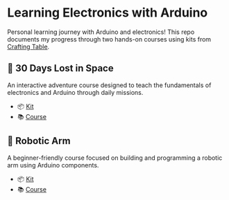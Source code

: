 # Learning Electronics with Arduino

Personal learning journey with Arduino and electronics! This repo documents my progress through two hands-on courses 
using kits from [Crafting Table](https://craftingtable.com).

## 🚀 30 Days Lost in Space

An interactive adventure course designed to teach the fundamentals of electronics and Arduino through daily missions.

- 📦 [Kit](https://craftingtable.com/products/adventure-kit-30-days-lost-in-space)
- 📚 [Course](https://craftingtable.com/a/members/77724923-760e-48fa-8da8-92d42ed4b0c0/e919f282-7995-464f-ae94-12343d9cb17b)

## 🤖 Robotic Arm

A beginner-friendly course focused on building and programming a robotic arm using Arduino components.

- 📦 [Kit](https://craftingtable.com/products/robotic-arm-kit)
- 📚 [Course](https://craftingtable.com/a/members/5cbe0da0-cc85-4640-8e11-caf22ecd2ba3/c91182d1-e35f-48b6-a125-7f50c385e2d4)
